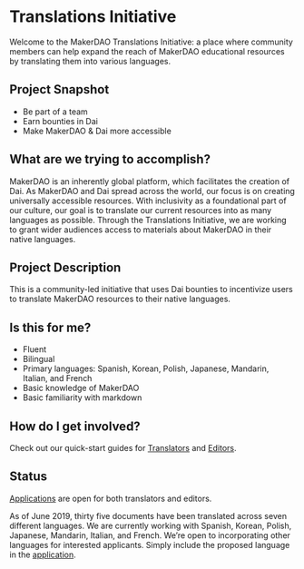 # Translations Initiative

Welcome to the MakerDAO Translations Initiative: a place where community members can help expand the reach of MakerDAO educational resources by translating them into various languages.

## Project Snapshot

- Be part of a team
- Earn bounties in Dai
- Make MakerDAO & Dai more accessible

## What are we trying to accomplish?

MakerDAO is an inherently global platform, which facilitates the creation of Dai. As MakerDAO and Dai spread across the world, our focus is on creating universally accessible resources. With inclusivity as a foundational part of our culture, our goal is to translate our current resources into as many languages as possible. Through the Translations Initiative, we are working to grant wider audiences access to materials about MakerDAO in their native languages.

## Project Description

This is a community-led initiative that uses Dai bounties to incentivize users to translate MakerDAO resources to their native languages.

## Is this for me?

- Fluent
- Bilingual
- Primary languages: Spanish, Korean, Polish, Japanese, Mandarin, Italian, and French
- Basic knowledge of MakerDAO
- Basic familiarity with markdown

## How do I get involved?

Check out our quick-start guides for [Translators](./translators-quick-start-guide.md) and [Editors](./editor-quick-start-guide.md).

## Status

[Applications](https://airtable.com/shr415iT3e8S8nuzS) are open for both translators and editors.

As of June 2019, thirty five documents have been translated across seven different languages. We are currently working with Spanish, Korean, Polish, Japanese, Mandarin, Italian, and French. We’re open to incorporating other languages for interested applicants. Simply include the proposed language in the [application](https://airtable.com/shr415iT3e8S8nuzS).
